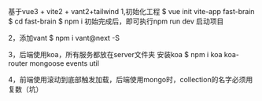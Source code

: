 基于vue3 + vite2 + vant2+tailwind
1,初始化工程
$ vue init vite-app fast-brain
$ cd fast-brain
$ npm i
初始完成后，即可执行npm run dev 启动项目

2，添加vant
$ npm i vant@next -S

3，后端使用koa，所有服务都放在server文件夹
安装koa
$ npm i koa koa-router mongoose events util

4，前端使用滚动到底部触发加载，后端使用mongo时，collection的名字必须用复数（坑）